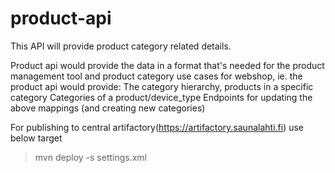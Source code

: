 # product-api
This API will provide product category related details.

Product api would provide the data in a format that's needed for the product management tool and product category use cases for webshop, ie. 
the product api would provide: 
The category hierarchy, products in a specific category 
Categories of a product/device_type 
Endpoints for updating the above mappings (and creating new categories)

For publishing to central artifactory(https://artifactory.saunalahti.fi) use below target

> mvn deploy -s settings.xml 
